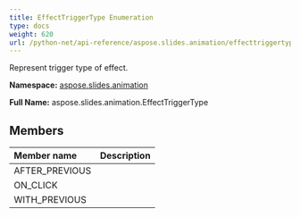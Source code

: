 ```yaml
---
title: EffectTriggerType Enumeration
type: docs
weight: 620
url: /python-net/api-reference/aspose.slides.animation/effecttriggertype/
---
```


Represent trigger type of effect.

**Namespace:** [aspose.slides.animation](/slides/python-net/api-reference/aspose.slides.animation/)

**Full Name:** aspose.slides.animation.EffectTriggerType



## **Members**
|**Member name**|**Description**|
| :- | :- |
|AFTER_PREVIOUS||
|ON_CLICK||
|WITH_PREVIOUS||
